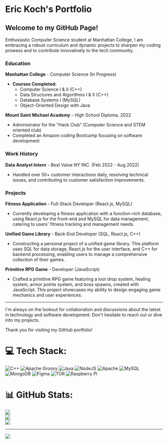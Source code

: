 # Eric Koch's Portfolio

## Welcome to my GitHub Page!

Enthusiastic Computer Science student at Manhattan College, I am embracing a robust curriculum and dynamic projects to sharpen my coding prowess and to contribute innovatively to the tech community.

### Education

**Manhattan College** - Computer Science (In Progress)
- **Courses Completed:**
  - Computer Science I & II (C++)
  - Data Structures and Algorithms I & II (C++)
  - Database Systems I (MySQL)
  - Object-Oriented Design with Java

**Mount Saint Michael Academy** - High School Diploma, 2022
- Administrator for the "Hack Club" (Computer Science and STEM oriented club)
- Completed an Amazon coding Bootcamp focusing on software development

### Work History

**Data Analyst Intern** - Best Value NY INC. (Feb 2022 - Aug 2022)
- Handled over 50+ customer interactions daily, resolving technical issues, and contributing to customer satisfaction improvements.

### Projects

**Fitness Application** - Full-Stack Developer (React.js, MySQL)
- Currently developing a fitness application with a function-rich database, using React.js for the front-end and MySQL for data management, catering to users' fitness tracking and management needs.

**Unified Game Library** - Back-End Developer (SQL, React.js, C++)
- Constructing a personal project of a unified game library. This platform uses SQL for data storage, React.js for the user interface, and C++ for backend processing, enabling users to manage a comprehensive collection of their games.

**Primitive RPG Game** - Developer (JavaScript)
- Crafted a primitive RPG game featuring a loot drop system, healing system, armor points system, and boss spawns, created with JavaScript. This project showcases my ability to design engaging game mechanics and user experiences.

---

I'm always on the lookout for collaboration and discussions about the latest in technology and software development. Don't hesitate to reach out or dive into my projects.

Thank you for visiting my GitHub portfolio!


# 💻 Tech Stack:
![C++](https://img.shields.io/badge/c++-%2300599C.svg?style=for-the-badge&logo=c%2B%2B&logoColor=white) ![Apache Groovy](https://img.shields.io/badge/Apache%20Groovy-4298B8.svg?style=for-the-badge&logo=Apache+Groovy&logoColor=white) ![Java](https://img.shields.io/badge/java-%23ED8B00.svg?style=for-the-badge&logo=openjdk&logoColor=white) ![NodeJS](https://img.shields.io/badge/node.js-6DA55F?style=for-the-badge&logo=node.js&logoColor=white) ![Apache](https://img.shields.io/badge/apache-%23D42029.svg?style=for-the-badge&logo=apache&logoColor=white) ![MySQL](https://img.shields.io/badge/mysql-%2300000f.svg?style=for-the-badge&logo=mysql&logoColor=white) ![MongoDB](https://img.shields.io/badge/MongoDB-%234ea94b.svg?style=for-the-badge&logo=mongodb&logoColor=white) ![Figma](https://img.shields.io/badge/figma-%23F24E1E.svg?style=for-the-badge&logo=figma&logoColor=white) ![TOR](https://img.shields.io/badge/tor-%237E4798.svg?style=for-the-badge&logo=tor-project&logoColor=white) ![Raspberry Pi](https://img.shields.io/badge/-RaspberryPi-C51A4A?style=for-the-badge&logo=Raspberry-Pi)
# 📊 GitHub Stats:
![](https://github-readme-stats.vercel.app/api?username=IAmExcel&theme=dark&hide_border=false&include_all_commits=true&count_private=true)<br/>
![](https://github-readme-streak-stats.herokuapp.com/?user=IAmExcel&theme=dark&hide_border=false)<br/>
![](https://github-readme-stats.vercel.app/api/top-langs/?username=IAmExcel&theme=dark&hide_border=false&include_all_commits=true&count_private=true&layout=compact)

---
[![](https://visitcount.itsvg.in/api?id=IAmExcel&icon=0&color=0)](https://visitcount.itsvg.in)

<!-- Proudly created with GPRM ( https://gprm.itsvg.in ) -->
